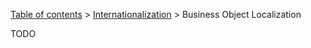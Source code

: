 [Table of contents](tutorial-toc.html) > [Internationalization](tutorial-i18n.html) > Business Object Localization

TODO
